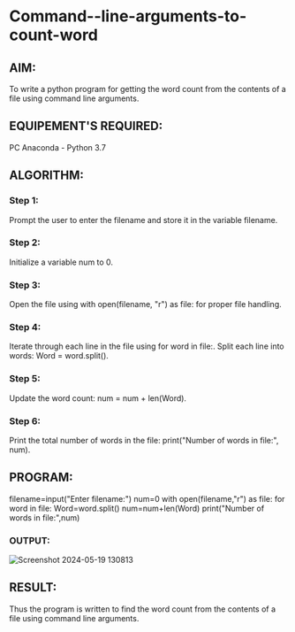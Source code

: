 # Command--line-arguments-to-count-word
## AIM:
To write a python program for getting the word count from the contents of a file using command line arguments.
## EQUIPEMENT'S REQUIRED: 
PC
Anaconda - Python 3.7
## ALGORITHM: 
### Step 1:
Prompt the user to enter the filename and store it in the variable filename.
### Step 2: 
 Initialize a variable num to 0.
### Step 3: 
Open the file using with open(filename, "r") as file: for proper file handling.
### Step 4:  
Iterate through each line in the file using for word in file:. Split each line into words: Word = word.split().
### Step 5: 
Update the word count: num = num + len(Word).
### Step 6: 
Print the total number of words in the file: print("Number of words in file:", num).
## PROGRAM:
filename=input("Enter filename:")
num=0
with open(filename,"r") as file:
    for word in file:
        Word=word.split()
        num=num+len(Word)
print("Number of words in file:",num)
### OUTPUT:
![Screenshot 2024-05-19 130813](https://github.com/Nakul1411/Command--line-arguments-to-count-word/assets/138849780/2aa588c2-f5c6-465f-8ab2-9c1e5ae5a733)

## RESULT:
Thus the program is written to find the word count from the contents of a file using command line arguments.
